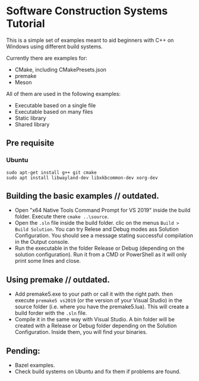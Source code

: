 # Software Construction Systems Tutorial

This is a simple set of examples meant to aid beginners with C++ on Windows using different build systems.

Currently there are examples for:

- CMake, including CMakePresets.json
- premake
- Meson

All of them are used in the following examples:

- Executable based on a single file
- Executable based on many files
- Static library
- Shared library

## Pre requisite

### Ubuntu
```
sudo apt-get install g++ git cmake
sudo apt install libwayland-dev libxkbcommon-dev xorg-dev
```

## Building the basic examples // outdated.

- Open "x64 Native Tools Command Prompt for VS 2019" inside the build folder. Execute there `cmake ..\source`.
- Open the `.sln` file inside the build folder. clic on the menus `Build > Build Solution`. You can try Relese and Debug modes ass Solution Configuration. You should see a message stating successful compilation in the Output console.
- Run the executable in the folder Release or Debug (depending on the solution configuration). Run it from a CMD or PowerShell as it will only print some lines and close.

## Using premake // outdated.

- Add premake5.exe to your path or call it with the right path. then execute `premake5 vs2019` (or the version of your Visual Studio) in the source folder (i.e. where you have the premake5.lua). This will create a build forder with the `.sln` file.
- Compile it in the same way with Visual Studio. A bin folder will be created with a Release or Debug folder depending on the Solution Configuration. Inside them, you will find your binaries.

## Pending:

- Bazel examples.
- Check build systems on Ubuntu and fix them if problems are found.
